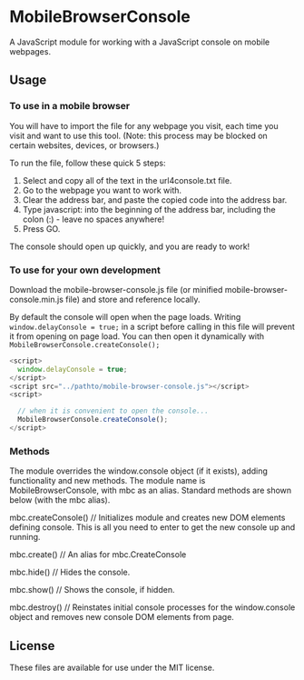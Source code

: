 # MobileBrowserConsole
A JavaScript module for working with a JavaScript console on mobile webpages.

## Usage

### To use in a mobile browser
You will have to import the file for any webpage you visit, each time you visit and want to use this tool. (Note: this process may be blocked on certain websites, devices, or browsers.)

To run the file, follow these quick 5 steps:

1. Select and copy all of the text in the url4console.txt file.
2. Go to the webpage you want to work with.
3. Clear the address bar, and paste the copied code into the address bar.
4. Type javascript: into the beginning of the address bar, including the colon (:) - leave no spaces anywhere!
5. Press GO.

The console should open up quickly, and you are ready to work!

### To use for your own development
Download the mobile-browser-console.js file (or minified mobile-browser-console.min.js file) and store and reference locally.

By default the console will open when the page loads. Writing <code>window.delayConsole = true;</code> in a script before calling in this file will prevent it from opening on page load.
You can then open it dynamically with <code>MobileBrowserConsole.createConsole();</code>

```javascript
<script>
  window.delayConsole = true;
</script>
<script src="../pathto/mobile-browser-console.js"></script>
<script>

  // when it is convenient to open the console...
  MobileBrowserConsole.createConsole();
</script>
```

### Methods
The module overrides the window.console object (if it exists), adding functionality and new methods. The module name is MobileBrowserConsole, with mbc as an alias. Standard methods are shown below (with the mbc alias).

mbc.createConsole() // Initializes module and creates new DOM elements defining console. This is all you need to enter to get the new console up and running.

mbc.create() // An alias for mbc.CreateConsole

mbc.hide() // Hides the console.

mbc.show() // Shows the console, if hidden.

mbc.destroy() // Reinstates initial console processes for the window.console object and removes new console DOM elements from page.

## License
These files are available for use under the MIT license.
